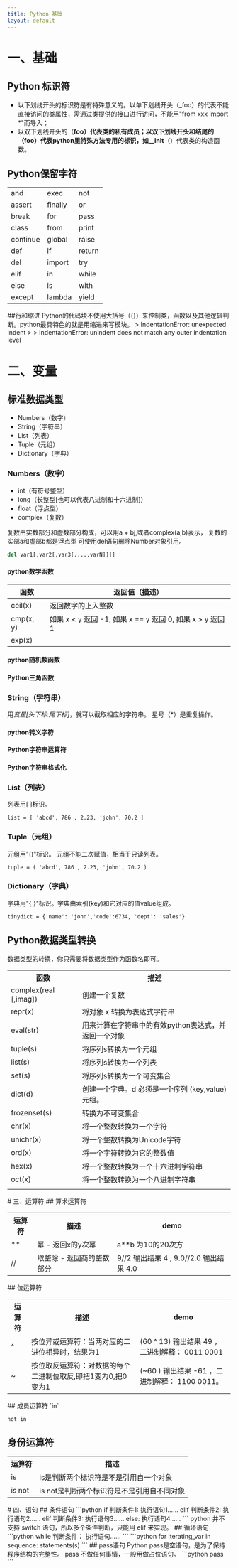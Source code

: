 ```yaml
---
title: Python 基础
layout: default
---
```


# 一、基础
## Python 标识符
- 以下划线开头的标识符是有特殊意义的。以单下划线开头（_foo）的代表不能直接访问的类属性，需通过类提供的接口进行访问，不能用"from xxx import *"而导入；
- 以双下划线开头的（__foo）代表类的私有成员；以双下划线开头和结尾的（__foo__）代表python里特殊方法专用的标识，如__init__（）代表类的构造函数。
## Python保留字符

<table>
    <tr>
        <td>and</td>
	<td>exec</td>
	<td>not</td>
    </tr>
    <tr>
        <td>assert</td>
	<td>finally</td>
	<td>or</td>
    </tr>
    <tr>
	<td>break</td>
	<td>for</td>
	<td>pass</td>
    </tr>
    <tr>
	<td>class</td>
	<td>from</td>
	<td>print</td>
    </tr>
    <tr>
	<td>continue</td>
	<td>global</td>
	<td>raise</td>
    </tr>
    <tr>
	<td>def</td>
	<td>if</td>
	<td>return</td>
    </tr>
    <tr>
	<td>del</td>
	<td>import</td>
	<td>try</td>
    </tr>
    <tr>
	<td>elif</td>
	<td>in</td>
	<td>while</td>
    </tr>
    <tr>
	<td>else</td>
	<td>is</td>
	<td>with</td>
    </tr>
    <tr>
	<td>except</td>
	<td>lambda</td>
	<td>yield</td>
    </tr>
</table>
##行和缩进
Python的代码块不使用大括号（{}）来控制类，函数以及其他逻辑判断。python最具特色的就是用缩进来写模块。
> IndentationError: unexpected indent 
> 
>  IndentationError: unindent does not match any outer indentation level

# 二、变量
## 标准数据类型
- Numbers（数字）
- String（字符串）
- List（列表）
- Tuple（元组）
- Dictionary（字典）

### Numbers（数字）
- int（有符号整型）
- long（长整型[也可以代表八进制和十六进制]）
- float（浮点型）
- complex（复数）

复数由实数部分和虚数部分构成，可以用a + bj,或者complex(a,b)表示， 复数的实部a和虚部b都是浮点型
可使用del语句删除Number对象引用。
```python
del var1[,var2[,var3[....,varN]]]]
```
#### **python数学函数**

| 函数 | 返回值（描述） |
| ------ | ------ |
| ceil(x) | 返回数字的上入整数 |
| cmp(x, y) | 如果 x < y 返回 -1, 如果 x == y 返回 0, 如果 x > y 返回 1 |
| exp(x) |  |

#### **python随机数函数**

#### **Python三角函数**

### String（字符串）
用*变量[头下标:尾下标]*，就可以截取相应的字符串。
星号（*）是重复操作。
#### **python转义字符**

#### **Python字符串运算符**

#### **Python字符串格式化**

### List（列表）
列表用[ ]标识。

`list = [ 'abcd', 786 , 2.23, 'john', 70.2 ]`
### Tuple（元组）
元组用"()"标识。
元组不能二次赋值，相当于只读列表。

`tuple = ( 'abcd', 786 , 2.23, 'john', 70.2 )`
### Dictionary（字典）
字典用"{ }"标识。字典由索引(key)和它对应的值value组成。

`tinydict = {'name': 'john','code':6734, 'dept': 'sales'}`
## Python数据类型转换
数据类型的转换，你只需要将数据类型作为函数名即可。
<table>
	<th>函数</th>
	<th>描述</th>
	<tr>
		<td>complex(real [,imag])</td>
		<td>创建一个复数</td>
	</tr>
	<tr>
		<td>repr(x)</td>
		<td>将对象 x 转换为表达式字符串</td>
	</tr>
	<tr>
		<td>eval(str)</td>
		<td>用来计算在字符串中的有效python表达式，并返回一个对象</td>
	</tr>
	<tr>
		<td>tuple(s)</td>
		<td>将序列s转换为一个元组</td>
	</tr>
	<tr>
		<td>list(s)</td>
		<td>将序列s转换为一个列表</td>
	</tr>
	<tr>
		<td>set(s)</td>
		<td>将序列s转换为一个可变集合</td>
	</tr>
	<tr>
		<td>dict(d)</td>
		<td>创建一个字典。d 必须是一个序列 (key,value)元组。</td>
	</tr>
	<tr>
		<td>frozenset(s)</td>
		<td>转换为不可变集合</td>
	</tr>
	<tr>
		<td>chr(x)</td>
		<td>将一个整数转换为一个字符</td>
	</tr>
	<tr>
		<td>unichr(x)</td>
		<td>将一个整数转换为Unicode字符</td>
	</tr>
	<tr>
		<td>ord(x)</td>
		<td>将一个字符转换为它的整数值</td>
	</tr>
	<tr>
		<td>hex(x)</td>
		<td>将一个整数转换为一个十六进制字符串</td>
	</tr>
	<tr>
		<td>oct(x)</td>
		<td>将一个整数转换为一个八进制字符串</td>
	</tr>
	<tr>
		<td></td>
		<td></td>
	</tr>
</table>
# 三、运算符
## 算术运算符
<table>
	<th>运算符</th>
	<th>描述</th>
	<th>demo</th>
	<tr>
		<td>**</td>
		<td>幂 - 返回x的y次幂</td>
		<td>a**b 为10的20次方</td>
	</tr>
	<tr>
		<td>//</td>
		<td>取整除 - 返回商的整数部分</td>
		<td>9//2 输出结果 4 , 9.0//2.0 输出结果 4.0</td>
	</tr>
</table>
## 位运算符
<table>
	<th>运算符</th>
	<th>描述</th>
	<th>demo</th>
	<tr>
		<td>^</td>
		<td>按位异或运算符：当两对应的二进位相异时，结果为1</td>
		<td>(60 ^ 13) 输出结果 49 ，二进制解释： 0011 0001</td>
	</tr>
	<tr>
		<td>~</td>
		<td>按位取反运算符：对数据的每个二进制位取反,即把1变为0,把0变为1</td>
		<td>(~60 ) 输出结果 -61 ，二进制解释： 1100 0011。</td>
	</tr>
</table>
## 成员运算符
`in`

`not in`
## 身份运算符
<table>
	<th>运算符</th>
	<th>描述</th>
	<tr>
		<td>is</td>
		<td>is是判断两个标识符是不是引用自一个对象</td>
	</tr>
	<tr>
		<td>is not</td>
		<td>is not是判断两个标识符是不是引用自不同对象</td>
	</tr>
</table>
# 四、语句
## 条件语句
```python
if 判断条件1:
    执行语句1……
elif 判断条件2:
    执行语句2……
elif 判断条件3:
    执行语句3……
else:
    执行语句4……
```
python 并不支持 switch 语句，所以多个条件判断，只能用 elif 来实现。
## 循环语句
```python
while 判断条件：
    执行语句……
```
```python
for iterating_var in sequence:
   statements(s)
```
## pass语句
Python pass是空语句，是为了保持程序结构的完整性。
pass 不做任何事情，一般用做占位语句。
```python
pass
```
